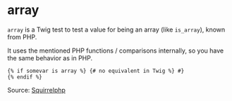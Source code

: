 # array

`array` is a Twig test to test a value for being an array (like `is_array`), known from PHP.

It uses the mentioned PHP functions / comparisons internally, so you have the same behavior as in PHP.

```twig
{% if somevar is array %} {# no equivalent in Twig %} #}
{% endif %}
```

Source: [Squirrelphp](https://github.com/squirrelphp/twig-php-syntax)
